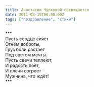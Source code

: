 ```yaml
---
title: Анастасии Чулковой посвящается
date: 2011-08-15T06:50:00Z
tags: ["поздравление", "стихи"]
---
```


\*\*\*  
Пусть сердце сияет  
Огнём доброты,  
Груз боли растает  
Под светом мечты.  
Пусть свечи теплеют,  
И радость поёт,  
И плечи согреет  
Мужчина, что ждёт!  
\*\*\*  


